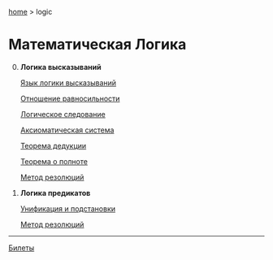 [home](../) > logic

# Математическая Логика

0. **Логика высказываний**

     [Язык логики высказываний](0/lang)

     [Отношение равносильности](0\equiv)

     [Логическое следование](0\result)

     [Аксиоматическая система](0\system)

     [Теорема дедукции](0\deduction)

     [Теорема о полноте](0\full)

     [Метод резолюций](0\resolution)

1. **Логика предикатов**

   [Унификация и подстановки](1\unification)

   [Метод резолюций](1/resolution)

------

[Билеты](exam)